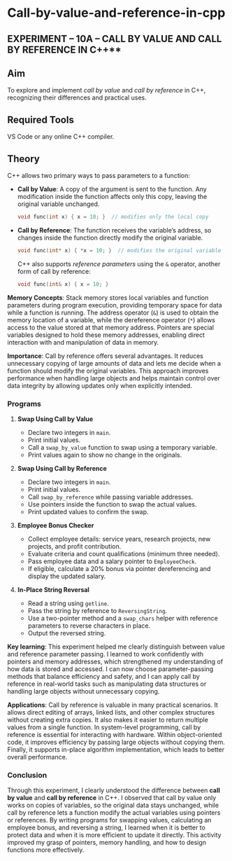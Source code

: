 # Call-by-value-and-reference-in-cpp
## EXPERIMENT – 10A – CALL BY VALUE AND CALL BY REFERENCE IN C++**

## Aim
To explore and implement *call by value* and *call by reference* in C++, recognizing their differences and practical uses.

## Required Tools 
VS Code or any online C++ compiler.

## Theory
C++ allows two primary ways to pass parameters to a function:

* **Call by Value**: A copy of the argument is sent to the function. Any modification inside the function affects only this copy, leaving the original variable unchanged.

  ```cpp
  void func(int x) { x = 10; }  // modifies only the local copy
  ```

* **Call by Reference**: The function receives the variable’s address, so changes inside the function directly modify the original variable.

  ```cpp
  void func(int* x) { *x = 10; }  // modifies the original variable
  ```

  C++ also supports *reference parameters* using the `&` operator, another form of call by reference:

  ```cpp
  void func(int& x) { x = 10; }
  ```

**Memory Concepts**:
Stack memory stores local variables and function parameters during program execution, providing temporary space for data while a function is running. The address operator (`&`) is used to obtain the memory location of a variable, while the dereference operator (`*`) allows access to the value stored at that memory address. Pointers are special variables designed to hold these memory addresses, enabling direct interaction with and manipulation of data in memory.


**Importance**:
Call by reference offers several advantages. It reduces unnecessary copying of large amounts of data and lets me decide when a function should modify the original variables. This approach improves performance when handling large objects and helps maintain control over data integrity by allowing updates only when explicitly intended.


### Programs

1. **Swap Using Call by Value**

   * Declare two integers in `main`.
   * Print initial values.
   * Call a `swap_by_value` function to swap using a temporary variable.
   * Print values again to show no change in the originals.

2. **Swap Using Call by Reference**

   * Declare two integers in `main`.
   * Print initial values.
   * Call `swap_by_reference` while passing variable addresses.
   * Use pointers inside the function to swap the actual values.
   * Print updated values to confirm the swap.

3. **Employee Bonus Checker**

   * Collect employee details: service years, research projects, new projects, and profit contribution.
   * Evaluate criteria and count qualifications (minimum three needed).
   * Pass employee data and a salary pointer to `EmployeeCheck`.
   * If eligible, calculate a 20% bonus via pointer dereferencing and display the updated salary.

4. **In-Place String Reversal**

   * Read a string using `getline`.
   * Pass the string by reference to `ReversingString`.
   * Use a two-pointer method and a `swap_chars` helper with reference parameters to reverse characters in place.
   * Output the reversed string.

**Key learning**:
This experiment helped me clearly distinguish between value and reference parameter passing. I learned to work confidently with pointers and memory addresses, which strengthened my understanding of how data is stored and accessed. I can now choose parameter-passing methods that balance efficiency and safety, and I can apply call by reference in real-world tasks such as manipulating data structures or handling large objects without unnecessary copying.

**Applications**:
Call by reference is valuable in many practical scenarios. It allows direct editing of arrays, linked lists, and other complex structures without creating extra copies. It also makes it easier to return multiple values from a single function. In system-level programming, call by reference is essential for interacting with hardware. Within object-oriented code, it improves efficiency by passing large objects without copying them. Finally, it supports in-place algorithm implementation, which leads to better overall performance.


### Conclusion

Through this experiment, I clearly understood the difference between **call by value** and **call by reference** in C++. I observed that call by value only works on copies of variables, so the original data stays unchanged, while call by reference lets a function modify the actual variables using pointers or references. By writing programs for swapping values, calculating an employee bonus, and reversing a string, I learned when it is better to protect data and when it is more efficient to update it directly. This activity improved my grasp of pointers, memory handling, and how to design functions more effectively.

